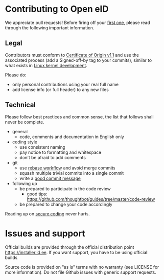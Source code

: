 # Contributing to Open eID

We appreciate pull requests! Before firing off your [first one](https://help.github.com/articles/creating-a-pull-request/), please read through the following important information.

## Legal

Contributors must conform to [Certificate of Origin v1.1](https://ltsi.linuxfoundation.org/software/signed-off-process/) and use the associated process (add a Signed-off-by tag to your commits), similar to what exists in [Linux kernel development](https://www.kernel.org/doc/Documentation/process/submitting-patches.rst).

Please do:

  - only personal contributions using your real full name
  - add license info (or full header) to any new files


## Technical

Please follow best practices and common sense, the list that follows shall never be complete.

  - general
    - code, comments and documentation in English only
  - coding style
    - use consistent naming
    - pay notice to formatting and whitespace
    - don't be afraid to add comments
  - git
    - use [rebase workflow](http://blogs.atlassian.com/2014/01/simple-git-workflow-simple/) and avoid merge commits
    - squash multiple trivial commits into a single commit
    - write a [good commit message](http://tbaggery.com/2008/04/19/a-note-about-git-commit-messages.html)
  - following up
    - be prepared to participate in the code review
      - good tips: https://github.com/thoughtbot/guides/tree/master/code-review
    - be prepared to change your code accordingly


Reading up on [secure coding](https://www.securecoding.cert.org/confluence/display/seccode/SEI+CERT+Coding+Standards) never hurts.


# Issues and support

Official builds are provided through the official distribution point https://installer.id.ee. If you want support, you have to be using official builds.

Source code is provided on "as is" terms with no warranty (see LICENSE for more information). Do not file Github issues with generic support requests.
